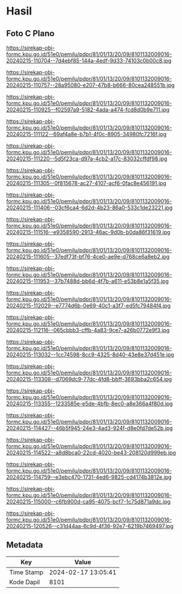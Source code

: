 # Hasil

## Foto C Plano

https://sirekap-obj-formc.kpu.go.id/51e0/pemilu/pdpr/81/01/13/20/09/8101132009016-20240215-110704--7d4ebf85-144a-4edf-9d33-74103c0b00c8.jpg

https://sirekap-obj-formc.kpu.go.id/51e0/pemilu/pdpr/81/01/13/20/09/8101132009016-20240215-110757--28a95080-e207-47b8-b666-80cea248551b.jpg

https://sirekap-obj-formc.kpu.go.id/51e0/pemilu/pdpr/81/01/13/20/09/8101132009016-20240215-110925--f02597a9-5182-4ada-a474-fcd8d0b9e711.jpg

https://sirekap-obj-formc.kpu.go.id/51e0/pemilu/pdpr/81/01/13/20/09/8101132009016-20240215-111122--69af4a8e-b7b1-4f0c-8905-34980fc7216f.jpg

https://sirekap-obj-formc.kpu.go.id/51e0/pemilu/pdpr/81/01/13/20/09/8101132009016-20240215-111220--5d5f23ca-d97a-4cb2-a17c-83032cffdf98.jpg

https://sirekap-obj-formc.kpu.go.id/51e0/pemilu/pdpr/81/01/13/20/09/8101132009016-20240215-111305--0f815678-ac27-4107-acf6-0fac8e456191.jpg

https://sirekap-obj-formc.kpu.go.id/51e0/pemilu/pdpr/81/01/13/20/09/8101132009016-20240215-111406--03cf6ca4-6d2d-4b23-86a0-533c1de23221.jpg

https://sirekap-obj-formc.kpu.go.id/51e0/pemilu/pdpr/81/01/13/20/09/8101132009016-20240215-111516--e9358590-2913-46ac-9d0b-b0da86f31619.jpg

https://sirekap-obj-formc.kpu.go.id/51e0/pemilu/pdpr/81/01/13/20/09/8101132009016-20240215-111605--37edf73f-bf76-4ce0-ae9e-d768ce6a8eb2.jpg

https://sirekap-obj-formc.kpu.go.id/51e0/pemilu/pdpr/81/01/13/20/09/8101132009016-20240215-111953--37b7488d-bb6d-4f7b-a611-e53b8e1a5f35.jpg

https://sirekap-obj-formc.kpu.go.id/51e0/pemilu/pdpr/81/01/13/20/09/8101132009016-20240215-112029--e7774d6b-0e69-40c1-a3f7-ed5fc79484f4.jpg

https://sirekap-obj-formc.kpu.go.id/51e0/pemilu/pdpr/81/01/13/20/09/8101132009016-20240215-112116--065cbbb3-cffb-4a83-9ce7-a26b0772e9f3.jpg

https://sirekap-obj-formc.kpu.go.id/51e0/pemilu/pdpr/81/01/13/20/09/8101132009016-20240215-113032--1cc74598-8cc9-4325-8d40-43e8e37d451e.jpg

https://sirekap-obj-formc.kpu.go.id/51e0/pemilu/pdpr/81/01/13/20/09/8101132009016-20240215-113308--d7069dc9-77dc-4fd8-bbff-3693bba2c654.jpg

https://sirekap-obj-formc.kpu.go.id/51e0/pemilu/pdpr/81/01/13/20/09/8101132009016-20240215-113355--1233585e-e5de-4bfb-8ec0-a8e366a4f80d.jpg

https://sirekap-obj-formc.kpu.go.id/51e0/pemilu/pdpr/81/01/13/20/09/8101132009016-20240215-114427--46b5f945-24e3-4ad3-924f-d8e0fd7de52b.jpg

https://sirekap-obj-formc.kpu.go.id/51e0/pemilu/pdpr/81/01/13/20/09/8101132009016-20240215-114522--a8d8bca0-22cd-4020-be43-208120d999eb.jpg

https://sirekap-obj-formc.kpu.go.id/51e0/pemilu/pdpr/81/01/13/20/09/8101132009016-20240215-114759--e3ebc470-1731-4ed6-9825-cd4174b3812e.jpg

https://sirekap-obj-formc.kpu.go.id/51e0/pemilu/pdpr/81/01/13/20/09/8101132009016-20240215-115000--c6fb900d-ca95-4075-bcf7-1c75d871a9dc.jpg

https://sirekap-obj-formc.kpu.go.id/51e0/pemilu/pdpr/81/01/13/20/09/8101132009016-20240215-120526--c31d44aa-6c9d-4f36-92e7-6219b7469497.jpg


## Metadata

| Key        | Value               |
| ---------- | ------------------- |
| Time Stamp | 2024-02-17 13:05:41 |
| Kode Dapil | 8101                |



